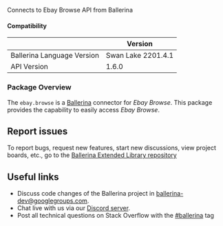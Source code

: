 Connects to Ebay Browse API from Ballerina

#### Compatibility
|                               | Version         |
|-------------------------------|-----------------|
| Ballerina Language Version    | Swan Lake 2201.4.1|
| API Version                   | 1.6.0           |

### Package Overview
The `ebay.browse` is a [Ballerina](https://ballerina.io/) connector for *Ebay Browse*.
This package provides the capability to easily access *Ebay Browse*.
## Report issues
To report bugs, request new features, start new discussions, view project boards, etc., go to the [Ballerina Extended Library repository](https://github.com/ballerina-platform/ballerina-extended-library)

## Useful links
- Discuss code changes of the Ballerina project in [ballerina-dev@googlegroups.com](mailto:ballerina-dev@googlegroups.com).
- Chat live with us via our [Discord server](https://discord.gg/ballerinalang).
- Post all technical questions on Stack Overflow with the [#ballerina](https://stackoverflow.com/questions/tagged/ballerina) tag
